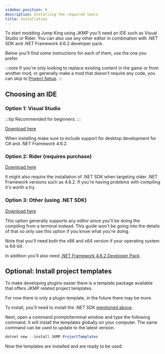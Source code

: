 ```yaml
---
sidebar_position: 0
description: Installing the required tools
title: Installation
---
```


To start modding Jump King using JKMP you'll need an IDE such as Visual Studio or Rider. You can also use any other editor in combination with .NET SDK and .NET Framework 4.6.2 developer pack.

Below you'll find some instructions for each of them, use the one you prefer.

:::note
If you're only looking to replace existing content in the game or from another mod, or generally make a mod that doesn't require any code, you can skip to [Project Setup](./project-setup).
:::

## Choosing an IDE

### Option 1: Visual Studio
:::tip
Recommended for beginners.
:::

[Download here](https://visualstudio.microsoft.com/downloads)

When installing make sure to include support for desktop development for C# and .NET Framework 4.6.2.

### Option 2: Rider (requires purchase)
[Download here](https://www.jetbrains.com/rider)

It might also require the installation of .NET SDK when targeting older .NET Framework versions such as 4.6.2. If you're having problems with compiling it's worth a try.

### Option 3: Other (using .NET SDK)
[Download here](https://dotnet.microsoft.com/en-us/download)

This option generally supports any editor since you'll be doing the compiling from a terminal instead. This guide won't be going into the details of that so only use this option if you know what you're doing.

Note that you'll need both the x86 and x64 version if your operating system is 64-bit.

In addition you'll also need [.NET Framework 4.6.2 Developer Pack](https://dotnet.microsoft.com/en-us/download/dotnet-framework/thank-you/net462-developer-pack-offline-installer).

## Optional: Install project templates
To make developing plugins easier there is a template package available that offers JKMP related project templates.

For now there is only a plugin template, in the future there may be more.

To install, you'll need to install the .NET SDK [mentioned above](#option-3-other-using-net-sdk).

Next, open a command prompt/terminal window and type the following command. It will install the templates globally on your computer. The same command can be used to update to the latest version.

```powershell
dotnet new --install JKMP.ProjectTemplates
```

Now the templates are installed and are ready to be used.
